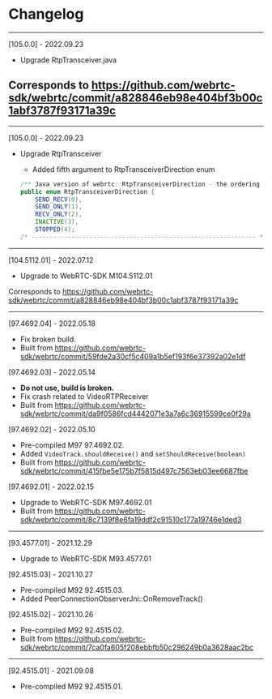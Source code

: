 # Changelog



---
[105.0.0] - 2022.09.23

* Upgrade RtpTransceiver.java


Corresponds to https://github.com/webrtc-sdk/webrtc/commit/a828846eb98e404bf3b00c1abf3787f93171a39c
---
---

[105.0.0] - 2022.09.23

* Upgrade RtpTransceiver

  * Added fifth argument to RtpTransceiverDirection enum

  ```java
  /** Java version of webrtc::RtpTransceiverDirection - the ordering must be kept in sync. */
  public enum RtpTransceiverDirection {
      SEND_RECV(0),
      SEND_ONLY(1),
      RECV_ONLY(2),
      INACTIVE(3),
      STOPPED(4);
  /* -------------------------------------------------------------- */
  ```

---

[104.5112.01] - 2022.07.12

* Upgrade to WebRTC-SDK M104.5112.01

Corresponds to https://github.com/webrtc-sdk/webrtc/commit/a828846eb98e404bf3b00c1abf3787f93171a39c

---

[97.4692.04] - 2022.05.18

* Fix broken build.
* Built from https://github.com/webrtc-sdk/webrtc/commit/59fde2a30cf5c409a1b5ef193f6e37392a02e1df

[97.4692.03] - 2022.05.14

* **Do not use, build is broken.**
* Fix crash related to VideoRTPReceiver
* Built from https://github.com/webrtc-sdk/webrtc/commit/da9f0586fcd4442071e3a7a6c36915599ce0f29a

[97.4692.02] - 2022.05.10

* Pre-compiled M97 97.4692.02.
* Added `VideoTrack.shouldReceive()` and `setShouldReceive(boolean)`
* Built from https://github.com/webrtc-sdk/webrtc/commit/415fbe5e175b7f5815d497c7563eb03ee6687fbe

[97.4692.01] - 2022.02.15

* Upgrade to WebRTC-SDK M97.4692.01
* Built from https://github.com/webrtc-sdk/webrtc/commit/8c7139f8e6fa19ddf2c91510c177a19746e1ded3

---

[93.4577.01] - 2021.12.29

* Upgrade to WebRTC-SDK M93.4577.01

[92.4515.03] - 2021.10.27

* Pre-compiled M92 92.4515.03.
* Added PeerConnectionObserverJni::OnRemoveTrack()

[92.4515.02] - 2021.10.26

* Pre-compiled M92 92.4515.02.
* Built from https://github.com/webrtc-sdk/webrtc/commit/7ca0fa605f208ebbfb50c296249b0a3628aac2bc

---

[92.4515.01] - 2021.09.08

* Pre-compiled M92 92.4515.01.
